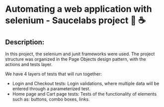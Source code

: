 <h1> Automating a web application with selenium - Saucelabs project 🤖 ☕ </h1>

<div>
  <h2> Description: </h2>
  <p>
    In this project, the selenium and junit frameworks were used. The project structure was organized in the Page Objects design pattern, with the actions and tests layer.
  </p>
  <p>
    We have 4 layers of tests that will run together:
    <ul>
      <li>Login and Checkout tests: Login validations, where multiple data will be entered through a parameterized test.</li>
      <li>Home page and Cart page tests: Tests of the functionality of elements such as: buttons, combo boxes, links.</li>
  </ul>
  </p>
</div>




